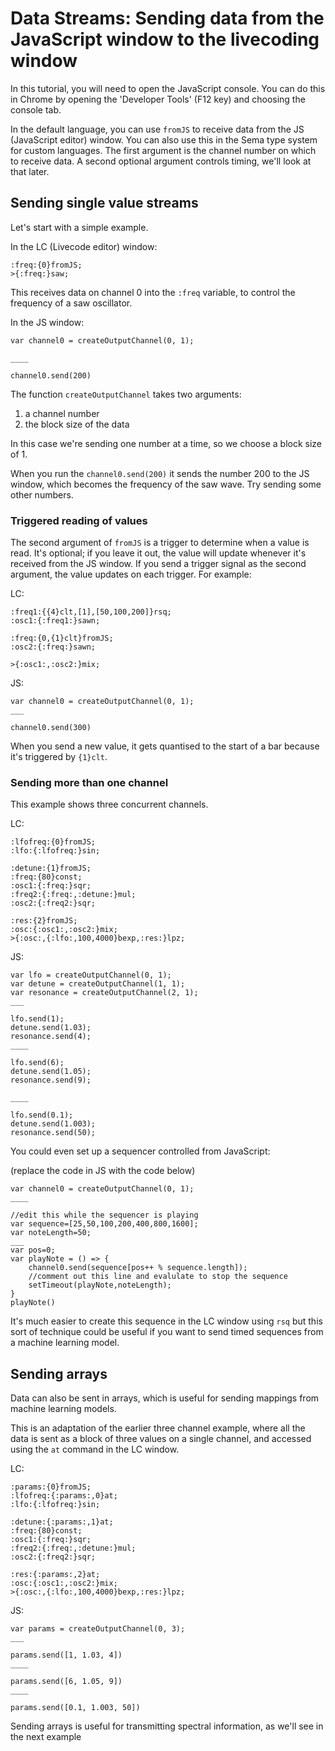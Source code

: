# Data Streams: Sending data from the JavaScript window to the livecoding window

In this tutorial, you will need to open the JavaScript console.  You can do this in Chrome by opening the 'Developer Tools' (F12 key) and choosing the console tab.


In the default language, you can use ```fromJS``` to receive data from the JS (JavaScript editor) window.  You can also use this in the Sema type system for custom languages.
The first argument is the channel number on which to receive data. A second optional argument controls timing, we'll look at that later.

## Sending single value streams

Let's start with a simple example.

In the LC (Livecode editor) window:
```
:freq:{0}fromJS;
>{:freq:}saw;
```

This receives data on channel 0 into the ```:freq``` variable, to control the frequency of a saw oscillator.

In the JS window:
```
var channel0 = createOutputChannel(0, 1);

____

channel0.send(200)
```

The function ```createOutputChannel``` takes two arguments:

1. a channel number
2. the block size of the data

In this case we're sending one number at a time, so we choose a block size of 1.

When you run the `channel0.send(200)` it sends the number 200 to the JS window, which becomes the frequency of the saw wave.  Try sending some other numbers.

### Triggered reading of values

The second argument of ```fromJS``` is a trigger to determine when a value is read. It's optional; if you leave it out, the value will update whenever it's received from the JS window.  If you send a trigger signal as the second argument, the value updates on each trigger.  For example:

LC:
```
:freq1:{{4}clt,[1],[50,100,200]}rsq;
:osc1:{:freq1:}sawn;

:freq:{0,{1}clt}fromJS;
:osc2:{:freq:}sawn;

>{:osc1:,:osc2:}mix;
```

JS:
```
var channel0 = createOutputChannel(0, 1);
___

channel0.send(300)
```

When you send a new value, it gets quantised to the start of a bar because it's triggered by ```{1}clt```.



### Sending more than one channel




This example shows three concurrent channels.

LC:
```
:lfofreq:{0}fromJS;
:lfo:{:lfofreq:}sin;

:detune:{1}fromJS;
:freq:{80}const;
:osc1:{:freq:}sqr;
:freq2:{:freq:,:detune:}mul;
:osc2:{:freq2:}sqr;

:res:{2}fromJS;
:osc:{:osc1:,:osc2:}mix;
>{:osc:,{:lfo:,100,4000}bexp,:res:}lpz;
```

JS:
```
var lfo = createOutputChannel(0, 1);
var detune = createOutputChannel(1, 1);
var resonance = createOutputChannel(2, 1);
___

lfo.send(1);
detune.send(1.03);
resonance.send(4);
____

lfo.send(6);
detune.send(1.05);
resonance.send(9);

____

lfo.send(0.1);
detune.send(1.003);
resonance.send(50);

```


You could even set up a sequencer controlled from JavaScript:

(replace the code in JS with the code below)

```
var channel0 = createOutputChannel(0, 1);
____

//edit this while the sequencer is playing
var sequence=[25,50,100,200,400,800,1600];
var noteLength=50;
___
var pos=0;
var playNote = () => {
	channel0.send(sequence[pos++ % sequence.length]);
	//comment out this line and evalulate to stop the sequence
	setTimeout(playNote,noteLength);
}
playNote()
```

It's much easier to create this sequence in the LC window using ```rsq``` but this sort of technique could be useful if you want to send timed sequences from a machine learning model.


## Sending arrays

Data can also be sent in arrays, which is useful for sending mappings from machine learning models.

This is an adaptation of the earlier three channel example, where all the data is sent as a block of three values on a single channel, and accessed using the ```at``` command in the LC window.

LC:
```
:params:{0}fromJS;
:lfofreq:{:params:,0}at;
:lfo:{:lfofreq:}sin;

:detune:{:params:,1}at;
:freq:{80}const;
:osc1:{:freq:}sqr;
:freq2:{:freq:,:detune:}mul;
:osc2:{:freq2:}sqr;

:res:{:params:,2}at;
:osc:{:osc1:,:osc2:}mix;
>{:osc:,{:lfo:,100,4000}bexp,:res:}lpz;
```

JS:
```
var params = createOutputChannel(0, 3);
___

params.send([1, 1.03, 4])
____

params.send([6, 1.05, 9])
____

params.send([0.1, 1.003, 50])

```

Sending arrays is useful for transmitting spectral information, as we'll see in the next example
